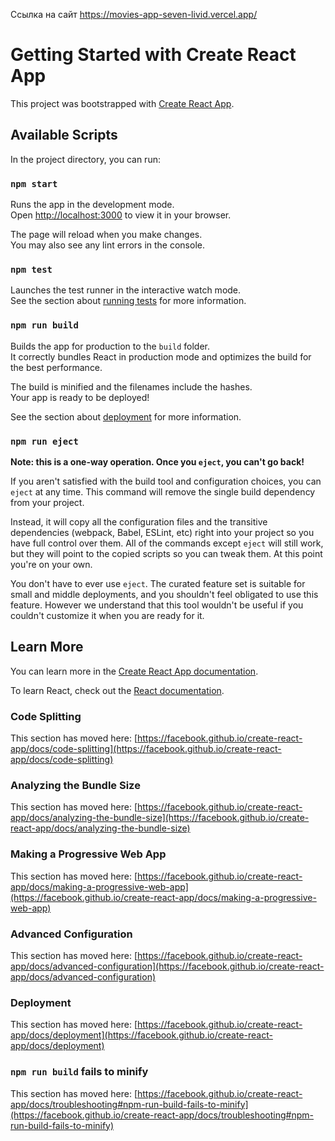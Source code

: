 Ссылка на сайт https://movies-app-seven-livid.vercel.app/

# Getting Started with Create React App

This project was bootstrapped with [Create React App](https://github.com/facebook/create-react-app).

## Available Scripts

In the project directory, you can run:

### `npm start`

Runs the app in the development mode.\
Open [http://localhost:3000](http://localhost:3000) to view it in your browser.

The page will reload when you make changes.\
You may also see any lint errors in the console.

### `npm test`

Launches the test runner in the interactive watch mode.\
See the section about [running tests](https://facebook.github.io/create-react-app/docs/running-tests) for more information.

### `npm run build`

Builds the app for production to the `build` folder.\
It correctly bundles React in production mode and optimizes the build for the best performance.

The build is minified and the filenames include the hashes.\
Your app is ready to be deployed!

See the section about [deployment](https://facebook.github.io/create-react-app/docs/deployment) for more information.

### `npm run eject`

**Note: this is a one-way operation. Once you `eject`, you can't go back!**

If you aren't satisfied with the build tool and configuration choices, you can `eject` at any time. This command will remove the single build dependency from your project.

Instead, it will copy all the configuration files and the transitive dependencies (webpack, Babel, ESLint, etc) right into your project so you have full control over them. All of the commands except `eject` will still work, but they will point to the copied scripts so you can tweak them. At this point you're on your own.

You don't have to ever use `eject`. The curated feature set is suitable for small and middle deployments, and you shouldn't feel obligated to use this feature. However we understand that this tool wouldn't be useful if you couldn't customize it when you are ready for it.

## Learn More

You can learn more in the [Create React App documentation](https://facebook.github.io/create-react-app/docs/getting-started).

To learn React, check out the [React documentation](https://reactjs.org/).

### Code Splitting

This section has moved here: [https://facebook.github.io/create-react-app/docs/code-splitting](https://facebook.github.io/create-react-app/docs/code-splitting)

### Analyzing the Bundle Size

This section has moved here: [https://facebook.github.io/create-react-app/docs/analyzing-the-bundle-size](https://facebook.github.io/create-react-app/docs/analyzing-the-bundle-size)

### Making a Progressive Web App

This section has moved here: [https://facebook.github.io/create-react-app/docs/making-a-progressive-web-app](https://facebook.github.io/create-react-app/docs/making-a-progressive-web-app)

### Advanced Configuration

This section has moved here: [https://facebook.github.io/create-react-app/docs/advanced-configuration](https://facebook.github.io/create-react-app/docs/advanced-configuration)

### Deployment

This section has moved here: [https://facebook.github.io/create-react-app/docs/deployment](https://facebook.github.io/create-react-app/docs/deployment)

### `npm run build` fails to minify

This section has moved here: [https://facebook.github.io/create-react-app/docs/troubleshooting#npm-run-build-fails-to-minify](https://facebook.github.io/create-react-app/docs/troubleshooting#npm-run-build-fails-to-minify)

<!-- App 1 Первая часть - получить список фильмов с сервера и отобразить их в приложении.

1. Сверстайте макет по мокапам. Достаточно списка фильмов - без поиска.
2. Зарегистрируйтесь на сервисе, создайте API ключ для вашего приложения (Тип использования 3. 3.выберите "Обучение", поля можно заполнить любыми данными)
3. Используя API поиска фильмов получите фильмы по поиску по ключему слову "return" и выведите их на страницу
Примечания:
Настройте все инструменты по контролю качества кода, как и в предыдущей проекте (eslint/prettier/husky/lint-staged). Для всех последующих проектов этот шаг требуется по-умолчанию.
Для форматирования времени пользуйтесь date-fns
Напишите отдельную функцию для сокращения текста описания, сокращенный текст не должен обрезать слова на середине.
На жанры пока сделайте "заглушки" - отобразим настоящие данные из апи позже 

App #2 доработаем наше приложение.
1. Добавить индикатор загрузки - возьмите из библиотеки Antd компонент Spin.
2. Реализуйте обработку ошибок - возьмите компонент Alert
3. Реализуйте обработку ситуации, когда у пользователя нет сети (вы можете эмулировать это в chrome dev tools).

App #3 Добавим функционал поиска и пагинации. Пагинация - это постраничный вывод информации в веб страницах.

1. Добавить текстовое поле ввода, по изменению которого будет выполняться поиск
2. Сделать серверную пагинацию (при переключении страниц должны отправляться новые запросы) с применением компонента Pagination.

Требования к поиску:
Поиск должен происходить сразу после того, как пользователь ввел поисковый запрос (без нажатия на кнопку)
При вводе символов в поле ввода запросы не должны отправляться сразу в целях избежания лишних запросов на сервер. Дождитесь, пока пользователь допечатает. Используйте для этого функцию debounce из lodash
Если поиск не дал результатов, должно отображаться сообщение об этом
Пока фильмы загружаются, должен отображаться спиннер загрузки
Результаты поиска должны быть разделены постранично (используйте antd pagination). Постраничное деление данных (pagination) реализовывается на сервере, вам лишь нужно отобразить интерфейс для его использования. Найдите необходимое API для этого и воспользуйтесь им.

App #4 Добавим функционал добавления в избранное и отображение жанров.

1. При запуске вашего приложения создаем новую гостевую сессию по апи
2. Разделяем приложение на 2 таба - Search и Rated, в табе Rated выводим только список тех фильмов, которы оценивали (см апи) без строки поиска - в остальном макет идетичен.
3. Добавляем звезды для голосования (компонент Rate). Если вы не голосовали за фильм - все звезды должны быть пустыми, если голосовали - тот рейтинг, что вы проставили фильму.
4. Добавить блок с текущим рейтингом в правом-верхнем углу блока, сделать изменение цвета круга в зависимости от рейтинга (см ниже).
5. При старте приложения получать список жанров, хранить данные с помощью React.Context, отображать по соотвествующим ID в списке жанров карточки.

App #5
1. Проверяем на наличие ошибок, убеждаемся что все работает исправно и деплоим на сервер, ссылку на работающее приложение размещаем в README.md.
Ошибки Mistake
1.	Пагинация должна показывать полное количество страниц и должна быть возможность перелистнуть на последнюю страницу. Для пагинации лучше использовать готовый компонент antd.
2.	Гостевая сессия должна сохраняться при повторном открытии приложения.
3.	Работа с api это уже не просто утилита. Познакомься с примером популярной архитектуры приложений https://github.com/alan2207/bulletproof-react/blob/master/docs/project-structure.md
4.	https://github.com/ViktoryShe/Movies-App/tree/main/src/utils формат jsx/tsx должен быть только у файлов с разметкой.
5.	Рекомендую познакомиться с объектом URL и searchParams.
6.	У каждого запроса к серверу должен проверяться статус.
7.	В случае ошибок запросов об этом нужно оповещать пользователя, а не выводить их в консоль. В готовом приложение в целом не должно быть выводов в консоль.
8.	https://github.com/ViktoryShe/Movies-App/blob/main/src/components/App/App.jsx#L80 этот catch никогда не отработает. Тут получается излишняя вложенность, тройной уровень try/catch. Стоит подумать об оптимизации.
Так же нужно провести ревизию других запросов на аналогичные проблемы.
9.	https://github.com/ViktoryShe/Movies-App/blob/main/src/components/App/App.jsx#L137 функция возвращающая jsx — это компонент, соответственно нужно выносить в отдельный файл, либо убирать обертку в виде функции.
10.	https://github.com/ViktoryShe/Movies-App/blob/main/src/components/GenresContext/GenresContext.jsx обычно в проектах не смешивают хуки и классовые компоненты.
11.	https://github.com/ViktoryShe/Movies-App/blob/main/src/components/CardList/CardList.jsx#L28C21-L28C29 индексы массивов не используются для ключей.
12.	https://github.com/ViktoryShe/Movies-App/blob/main/src/components/CardList/CardList.jsx#L23C1-L41C4 опять же нет смыла выносить эту логику в самостоятельную функцию. Перенеси в return компонента.
13.	Перепроверь все компоненты и убери лишние функции создания верстки.
14.	https://github.com/ViktoryShe/Movies-App/blob/main/src/components/Card/Card.jsx#L86C39-L86C76 старайся избегать инлйан стилей.
15.	https://github.com/ViktoryShe/Movies-App/tree/main/src/components/MoviesContext неиспользуемое нужно удалять.
16.	https://github.com/ViktoryShe/Movies-App/blob/main/src/components/NoResults/NoResults.jsx уже существует оповещение об ошибках, переиспользуй его для различных сообщений.
-->